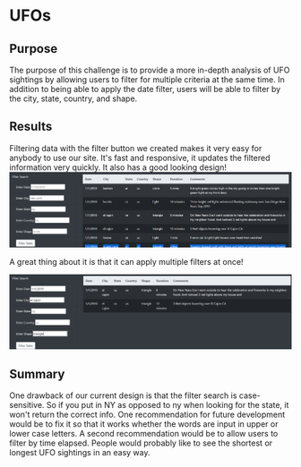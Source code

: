 # UFOs
## Purpose
The purpose of this challenge is to provide a more in-depth analysis of UFO sightings by allowing users to filter for multiple criteria at the same time. In addition to being able to apply the date filter, users will be able to filter by the city, state, country, and shape.
## Results
Filtering data with the filter button we created makes it very easy for anybody to use our site. It's fast and responsive, it updates the filtered information very quickly. It also has a good looking design!
![Filter Table Demo 1](https://github.com/jlozano1990/UFOs/blob/main/images/filter%20table%20demo.PNG)

A great thing about it is that it can apply multiple filters at once!

![Filter Table Demo 2](https://github.com/jlozano1990/UFOs/blob/main/images/fiter%20table%20demo%202.PNG)
## Summary
One drawback of our current design is that the filter search is case-sensitive. So if you put in NY as opposed to ny when looking for the state, it won't return the correct info. One recommendation for future development would be to fix it so that it works whether the words are input in upper or lower case letters. A second recommendation would be to allow users to filter by time elapsed. People would probably like to see the shortest or longest UFO sightings in an easy way.
